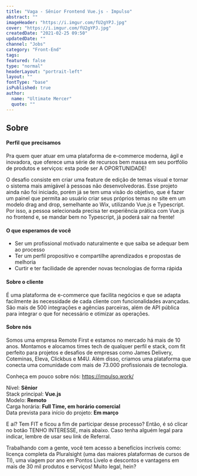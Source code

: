 ```yaml
---
title: "Vaga - Sênior Frontend Vue.js - Impulso"
abstract: ""
imageHeader: "https://i.imgur.com/fU2gYPJ.jpg"
cover: "https://i.imgur.com/fU2gYPJ.jpg"
createdDate: "2021-02-25 09:50"
updatedDate: ""
channel: "Jobs"
category: "Front-End"
tags:
featured: false
type: "normal"
headerLayout: "portrait-left"
layout: ""
fontType: "base"
isPublished: true
author:
  name: "Ultimate Mercer"
  quote: ""
---
```


## **Sobre**

#### **Perfil que precisamos**

Pra quem quer atuar em uma plataforma de e-commerce moderna, ágil e inovadora, que oferece uma série de recursos bem massa em seu portfólio de produtos e serviços: esta pode ser A OPORTUNIDADE!

O desafio consiste em criar uma feature de edição de temas visual e tornar o sistema mais amigável à pessoas não desenvolvedoras. Esse projeto ainda não foi iniciado, porém já se tem uma visão do objetivo, que é fazer um painel que permita ao usuário criar seus próprios temas no site em um modelo drag and drop, semelhante ao Wix, utilizando Vue.js e Typescript. Por isso, a pessoa selecionada precisa ter experiência prática com Vue.js no frontend e, se mandar bem no Typescript, já poderá sair na frente!

#### **O que esperamos de você**

- Ser um profissional motivado naturalmente e que saiba se adequar bem ao processo
- Ter um perfil propositivo e compartilhe aprendizados e propostas de melhoria
- Curtir e ter facilidade de aprender novas tecnologias de forma rápida

#### **Sobre o cliente**

É uma plataforma de e-commerce que facilita negócios e que se adapta facilmente às necessidade de cada cliente com funcionalidades avançadas. São mais de 500 integrações e agências parceiras, além de API pública para integrar o que for necessário e otimizar as operações.

#### **Sobre nós**

Somos uma empresa Remote First e estamos no mercado há mais de 10 anos. Montamos e alocamos times tech de qualquer perfil e stack, com fit perfeito para projetos e desafios de empresas como James Delivery, Coteminas, Eleva, Clickbus e M4U. Além disso, criamos uma plataforma que conecta uma comunidade com mais de 73.000 profissionais de tecnologia.

Conheça em pouco sobre nós: https://impulso.work/

Nível: **Sênior**  
Stack principal: **Vue.js**  
Modelo: **Remoto**  
Carga horária: **Full Time, em horário comercial**  
Data prevista para início do projeto: **Em março**

E aí? Tem FIT e ficou a fim de participar desse processo? Então, é só clicar no botão TENHO INTERESSE, mais abaixo.
Caso tenha alguém legal para indicar, lembre de usar seu link de Referral.

Trabalhando com a gente, você tem acesso a benefícios incríveis como: licença completa da Pluralsight (uma das maiores plataformas de cursos de TI), uma viagem por ano em Pontos Livelo e descontos e vantagens em mais de 30 mil produtos e serviços! Muito legal, hein?
